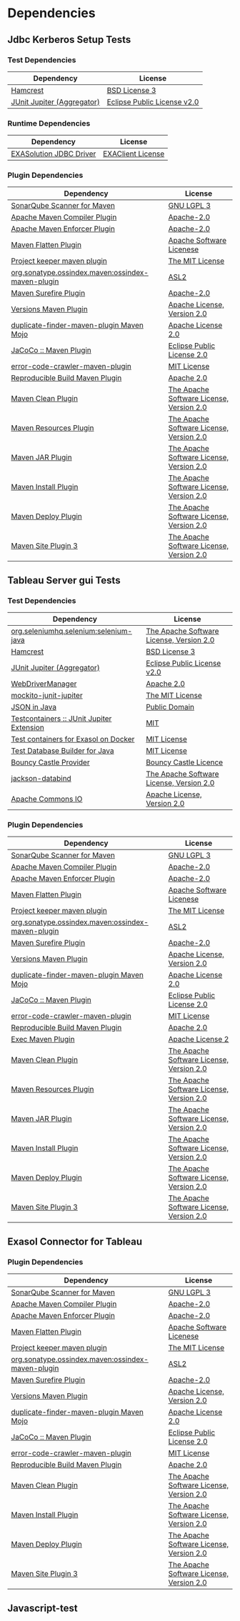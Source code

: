 <!-- @formatter:off -->
# Dependencies

## Jdbc Kerberos Setup Tests

### Test Dependencies

| Dependency                      | License                          |
| ------------------------------- | -------------------------------- |
| [Hamcrest][0]                   | [BSD License 3][1]               |
| [JUnit Jupiter (Aggregator)][2] | [Eclipse Public License v2.0][3] |

### Runtime Dependencies

| Dependency                   | License                |
| ---------------------------- | ---------------------- |
| [EXASolution JDBC Driver][4] | [EXAClient License][5] |

### Plugin Dependencies

| Dependency                                              | License                                        |
| ------------------------------------------------------- | ---------------------------------------------- |
| [SonarQube Scanner for Maven][6]                        | [GNU LGPL 3][7]                                |
| [Apache Maven Compiler Plugin][8]                       | [Apache-2.0][9]                                |
| [Apache Maven Enforcer Plugin][10]                      | [Apache-2.0][9]                                |
| [Maven Flatten Plugin][11]                              | [Apache Software Licenese][9]                  |
| [Project keeper maven plugin][12]                       | [The MIT License][13]                          |
| [org.sonatype.ossindex.maven:ossindex-maven-plugin][14] | [ASL2][15]                                     |
| [Maven Surefire Plugin][16]                             | [Apache-2.0][9]                                |
| [Versions Maven Plugin][17]                             | [Apache License, Version 2.0][9]               |
| [duplicate-finder-maven-plugin Maven Mojo][18]          | [Apache License 2.0][19]                       |
| [JaCoCo :: Maven Plugin][20]                            | [Eclipse Public License 2.0][21]               |
| [error-code-crawler-maven-plugin][22]                   | [MIT License][23]                              |
| [Reproducible Build Maven Plugin][24]                   | [Apache 2.0][15]                               |
| [Maven Clean Plugin][25]                                | [The Apache Software License, Version 2.0][15] |
| [Maven Resources Plugin][26]                            | [The Apache Software License, Version 2.0][15] |
| [Maven JAR Plugin][27]                                  | [The Apache Software License, Version 2.0][15] |
| [Maven Install Plugin][28]                              | [The Apache Software License, Version 2.0][15] |
| [Maven Deploy Plugin][29]                               | [The Apache Software License, Version 2.0][15] |
| [Maven Site Plugin 3][30]                               | [The Apache Software License, Version 2.0][15] |

## Tableau Server gui Tests

### Test Dependencies

| Dependency                                      | License                                        |
| ----------------------------------------------- | ---------------------------------------------- |
| [org.seleniumhq.selenium:selenium-java][31]     | [The Apache Software License, Version 2.0][15] |
| [Hamcrest][0]                                   | [BSD License 3][1]                             |
| [JUnit Jupiter (Aggregator)][2]                 | [Eclipse Public License v2.0][3]               |
| [WebDriverManager][32]                          | [Apache 2.0][33]                               |
| [mockito-junit-jupiter][34]                     | [The MIT License][35]                          |
| [JSON in Java][36]                              | [Public Domain][37]                            |
| [Testcontainers :: JUnit Jupiter Extension][38] | [MIT][39]                                      |
| [Test containers for Exasol on Docker][40]      | [MIT License][41]                              |
| [Test Database Builder for Java][42]            | [MIT License][43]                              |
| [Bouncy Castle Provider][44]                    | [Bouncy Castle Licence][45]                    |
| [jackson-databind][46]                          | [The Apache Software License, Version 2.0][9]  |
| [Apache Commons IO][47]                         | [Apache License, Version 2.0][9]               |

### Plugin Dependencies

| Dependency                                              | License                                        |
| ------------------------------------------------------- | ---------------------------------------------- |
| [SonarQube Scanner for Maven][6]                        | [GNU LGPL 3][7]                                |
| [Apache Maven Compiler Plugin][8]                       | [Apache-2.0][9]                                |
| [Apache Maven Enforcer Plugin][10]                      | [Apache-2.0][9]                                |
| [Maven Flatten Plugin][11]                              | [Apache Software Licenese][9]                  |
| [Project keeper maven plugin][12]                       | [The MIT License][13]                          |
| [org.sonatype.ossindex.maven:ossindex-maven-plugin][14] | [ASL2][15]                                     |
| [Maven Surefire Plugin][16]                             | [Apache-2.0][9]                                |
| [Versions Maven Plugin][17]                             | [Apache License, Version 2.0][9]               |
| [duplicate-finder-maven-plugin Maven Mojo][18]          | [Apache License 2.0][19]                       |
| [JaCoCo :: Maven Plugin][20]                            | [Eclipse Public License 2.0][21]               |
| [error-code-crawler-maven-plugin][22]                   | [MIT License][23]                              |
| [Reproducible Build Maven Plugin][24]                   | [Apache 2.0][15]                               |
| [Exec Maven Plugin][48]                                 | [Apache License 2][9]                          |
| [Maven Clean Plugin][25]                                | [The Apache Software License, Version 2.0][15] |
| [Maven Resources Plugin][26]                            | [The Apache Software License, Version 2.0][15] |
| [Maven JAR Plugin][27]                                  | [The Apache Software License, Version 2.0][15] |
| [Maven Install Plugin][28]                              | [The Apache Software License, Version 2.0][15] |
| [Maven Deploy Plugin][29]                               | [The Apache Software License, Version 2.0][15] |
| [Maven Site Plugin 3][30]                               | [The Apache Software License, Version 2.0][15] |

## Exasol Connector for Tableau

### Plugin Dependencies

| Dependency                                              | License                                        |
| ------------------------------------------------------- | ---------------------------------------------- |
| [SonarQube Scanner for Maven][6]                        | [GNU LGPL 3][7]                                |
| [Apache Maven Compiler Plugin][8]                       | [Apache-2.0][9]                                |
| [Apache Maven Enforcer Plugin][10]                      | [Apache-2.0][9]                                |
| [Maven Flatten Plugin][11]                              | [Apache Software Licenese][9]                  |
| [Project keeper maven plugin][12]                       | [The MIT License][13]                          |
| [org.sonatype.ossindex.maven:ossindex-maven-plugin][14] | [ASL2][15]                                     |
| [Maven Surefire Plugin][16]                             | [Apache-2.0][9]                                |
| [Versions Maven Plugin][17]                             | [Apache License, Version 2.0][9]               |
| [duplicate-finder-maven-plugin Maven Mojo][18]          | [Apache License 2.0][19]                       |
| [JaCoCo :: Maven Plugin][20]                            | [Eclipse Public License 2.0][21]               |
| [error-code-crawler-maven-plugin][22]                   | [MIT License][23]                              |
| [Reproducible Build Maven Plugin][24]                   | [Apache 2.0][15]                               |
| [Maven Clean Plugin][25]                                | [The Apache Software License, Version 2.0][15] |
| [Maven Install Plugin][28]                              | [The Apache Software License, Version 2.0][15] |
| [Maven Deploy Plugin][29]                               | [The Apache Software License, Version 2.0][15] |
| [Maven Site Plugin 3][30]                               | [The Apache Software License, Version 2.0][15] |

## Javascript-test

[0]: http://hamcrest.org/JavaHamcrest/
[1]: http://opensource.org/licenses/BSD-3-Clause
[2]: https://junit.org/junit5/
[3]: https://www.eclipse.org/legal/epl-v20.html
[4]: http://www.exasol.com
[5]: https://repo1.maven.org/maven2/com/exasol/exasol-jdbc/7.1.19/exasol-jdbc-7.1.19-license.txt
[6]: http://sonarsource.github.io/sonar-scanner-maven/
[7]: http://www.gnu.org/licenses/lgpl.txt
[8]: https://maven.apache.org/plugins/maven-compiler-plugin/
[9]: https://www.apache.org/licenses/LICENSE-2.0.txt
[10]: https://maven.apache.org/enforcer/maven-enforcer-plugin/
[11]: https://www.mojohaus.org/flatten-maven-plugin/
[12]: https://github.com/exasol/project-keeper/
[13]: https://github.com/exasol/project-keeper/blob/main/LICENSE
[14]: https://sonatype.github.io/ossindex-maven/maven-plugin/
[15]: http://www.apache.org/licenses/LICENSE-2.0.txt
[16]: https://maven.apache.org/surefire/maven-surefire-plugin/
[17]: https://www.mojohaus.org/versions/versions-maven-plugin/
[18]: https://github.com/basepom/duplicate-finder-maven-plugin
[19]: http://www.apache.org/licenses/LICENSE-2.0.html
[20]: https://www.jacoco.org/jacoco/trunk/doc/maven.html
[21]: https://www.eclipse.org/legal/epl-2.0/
[22]: https://github.com/exasol/error-code-crawler-maven-plugin/
[23]: https://github.com/exasol/error-code-crawler-maven-plugin/blob/main/LICENSE
[24]: http://zlika.github.io/reproducible-build-maven-plugin
[25]: http://maven.apache.org/plugins/maven-clean-plugin/
[26]: http://maven.apache.org/plugins/maven-resources-plugin/
[27]: http://maven.apache.org/plugins/maven-jar-plugin/
[28]: http://maven.apache.org/plugins/maven-install-plugin/
[29]: http://maven.apache.org/plugins/maven-deploy-plugin/
[30]: http://maven.apache.org/plugins/maven-site-plugin/
[31]: https://selenium.dev/
[32]: https://bonigarcia.dev/webdrivermanager/
[33]: https://www.apache.org/licenses/LICENSE-2.0
[34]: https://github.com/mockito/mockito
[35]: https://github.com/mockito/mockito/blob/main/LICENSE
[36]: https://github.com/douglascrockford/JSON-java
[37]: https://github.com/stleary/JSON-java/blob/master/LICENSE
[38]: https://testcontainers.org
[39]: http://opensource.org/licenses/MIT
[40]: https://github.com/exasol/exasol-testcontainers/
[41]: https://github.com/exasol/exasol-testcontainers/blob/main/LICENSE
[42]: https://github.com/exasol/test-db-builder-java/
[43]: https://github.com/exasol/test-db-builder-java/blob/main/LICENSE
[44]: https://www.bouncycastle.org/java.html
[45]: https://www.bouncycastle.org/licence.html
[46]: https://github.com/FasterXML/jackson
[47]: https://commons.apache.org/proper/commons-io/
[48]: https://www.mojohaus.org/exec-maven-plugin
